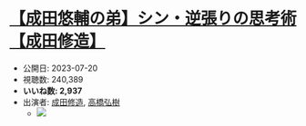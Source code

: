 # [【成田悠輔の弟】シン・逆張りの思考術【成田修造】](https://www.youtube.com/watch?v=4hTzweSBQdM)
-   公開日: 2023-07-20
-   視聴数: 240,389
-   **いいね数: 2,937**
-   出演者: [成田修造](/rehacq_fan/people/成田修造 "wikilink"), [高橋弘樹](/rehacq_fan/people/高橋弘樹 "wikilink")
    - [![](https://img.youtube.com/vi/4hTzweSBQdM/hqdefault.jpg)](https://www.youtube.com/watch?v=4hTzweSBQdM)
